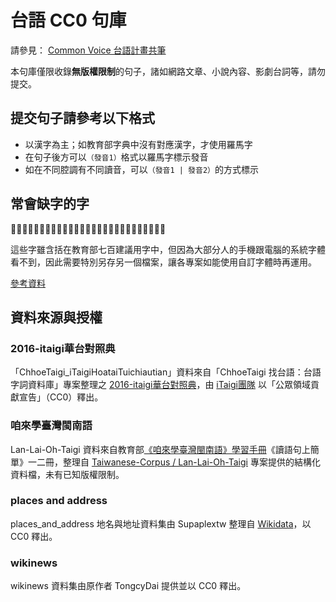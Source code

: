 # 台語 CC0 句庫

請參見： [Common Voice 台語計畫共筆](https://github.com/moztw/hackMD_docs/blob/master/common-voice-taiwanese-plan.md)

本句庫僅限收錄**無版權限制**的句子，諸如網路文章、小說內容、影劇台詞等，請勿提交。

## 提交句子請參考以下格式

- 以漢字為主；如教育部字典中沒有對應漢字，才使用羅馬字
- 在句子後方可以`（發音1）`格式以羅馬字標示發音
- 如在不同腔調有不同讀音，可以`（發音1 | 發音2）`的方式標示

## 常會缺字的字

𡳞、𠢕、𠲿、𢓜、𣍐、𤆬、𤏸、𤞚、𤺪、𥰔、𥴊、𨑨、𩟗、𪜶

這些字雖含括在教育部七百建議用字中，但因為大部分人的手機跟電腦的系統字體看不到，因此需要特別另存另一個檔案，讓各專案如能使用自訂字體時再運用。

[參考資料](https://max-everyday.com/2020/03/taiwanese-common-word-700/)

## 資料來源與授權
### 2016-itaigi華台對照典

「ChhoeTaigi_iTaigiHoataiTuichiautian」資料來自「ChhoeTaigi 找台語：台語字詞資料庫」專案整理之 [2016-itaigi華台對照典](https://github.com/ChhoeTaigi/ChhoeTaigiDatabase#7-2016-itaigi華台對照典)，由 [iTaigi團隊](https://itaigi.tw/) 以「公眾領域貢獻宣告」（CC0）釋出。

### 咱來學臺灣閩南語

Lan-Lai-Oh-Taigi 資料來自教育部[《咱來學臺灣閩南語》學習手冊](https://language.moe.gov.tw/result.aspx?subclassify_sn=506&content_sn=40)《讀語句上簡單》一二冊，整理自 [Taiwanese-Corpus / Lan-Lai-Oh-Taigi](https://github.com/Taiwanese-Corpus/Lan-Lai-Oh-Taigi) 專案提供的結構化資料檔，未有已知版權限制。


### places and address

places_and_address 地名與地址資料集由 Supaplextw 整理自 [Wikidata](https://www.wikidata.org/wiki/Wikidata:Main_Page)，以 CC0 釋出。


### wikinews

wikinews 資料集由原作者 TongcyDai 提供並以 CC0 釋出。
